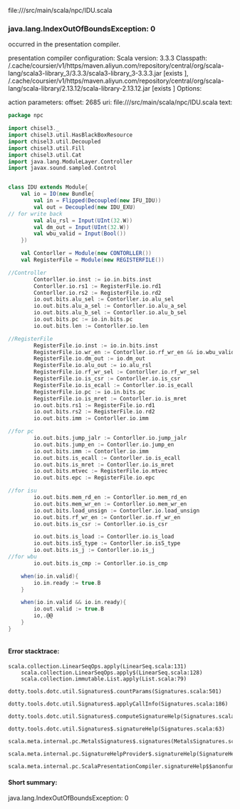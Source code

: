 file://<WORKSPACE>/src/main/scala/npc/IDU.scala
### java.lang.IndexOutOfBoundsException: 0

occurred in the presentation compiler.

presentation compiler configuration:
Scala version: 3.3.3
Classpath:
<HOME>/.cache/coursier/v1/https/maven.aliyun.com/repository/central/org/scala-lang/scala3-library_3/3.3.3/scala3-library_3-3.3.3.jar [exists ], <HOME>/.cache/coursier/v1/https/maven.aliyun.com/repository/central/org/scala-lang/scala-library/2.13.12/scala-library-2.13.12.jar [exists ]
Options:



action parameters:
offset: 2685
uri: file://<WORKSPACE>/src/main/scala/npc/IDU.scala
text:
```scala
package npc

import chisel3._
import chisel3.util.HasBlackBoxResource
import chisel3.util.Decoupled
import chisel3.util.Fill
import chisel3.util.Cat
import java.lang.ModuleLayer.Controller
import javax.sound.sampled.Control


class IDU extends Module{
    val io = IO(new Bundle{
        val in = Flipped(Decoupled(new IFU_IDU))
        val out = Decoupled(new IDU_EXU)
// for write back
        val alu_rsl = Input(UInt(32.W))   
        val dm_out = Input(UInt(32.W))
        val wbu_valid = Input(Bool())
    })

    val Contorller = Module(new CONTORLLER())
    val RegisterFile = Module(new REGISTERFILE())

//Controller
        Contorller.io.inst := io.in.bits.inst
        Contorller.io.rs1 := RegisterFile.io.rd1
        Contorller.io.rs2 := RegisterFile.io.rd2
        io.out.bits.alu_sel := Contorller.io.alu_sel
        io.out.bits.alu_a_sel := Contorller.io.alu_a_sel
        io.out.bits.alu_b_sel := Contorller.io.alu_b_sel
        io.out.bits.pc := io.in.bits.pc
        io.out.bits.len := Contorller.io.len

//RegisterFile
        RegisterFile.io.inst := io.in.bits.inst
        RegisterFile.io.wr_en := Contorller.io.rf_wr_en && io.wbu_valid
        RegisterFile.io.dm_out := io.dm_out
        RegisterFile.io.alu_out := io.alu_rsl
        RegisterFile.io.rf_wr_sel := Contorller.io.rf_wr_sel
        RegisterFile.io.is_csr := Contorller.io.is_csr
        RegisterFile.io.is_ecall := Contorller.io.is_ecall
        RegisterFile.io.pc := io.in.bits.pc
        RegisterFile.io.is_mret := Contorller.io.is_mret
        io.out.bits.rs1 := RegisterFile.io.rd1
        io.out.bits.rs2 := RegisterFile.io.rd2
        io.out.bits.imm := Contorller.io.imm

//for pc
        io.out.bits.jump_jalr := Contorller.io.jump_jalr
        io.out.bits.jump_en := Contorller.io.jump_en
        io.out.bits.imm := Contorller.io.imm
        io.out.bits.is_ecall := Contorller.io.is_ecall
        io.out.bits.is_mret := Contorller.io.is_mret
        io.out.bits.mtvec := RegisterFile.io.mtvec
        io.out.bits.epc := RegisterFile.io.epc

//for isu
        io.out.bits.mem_rd_en := Contorller.io.mem_rd_en
        io.out.bits.mem_wr_en := Contorller.io.mem_wr_en
        io.out.bits.load_unsign := Contorller.io.load_unsign
        io.out.bits.rf_wr_en := Contorller.io.rf_wr_en
        io.out.bits.is_csr := Contorller.io.is_csr

        io.out.bits.is_load := Contorller.io.is_load
        io.out.bits.isS_type := Contorller.io.isS_type
        io.out.bits.is_j := Contorller.io.is_j
//for wbu
        io.out.bits.is_cmp := Contorller.io.is_cmp

    when(io.in.valid){
        io.in.ready := true.B
    }

    when(io.in.valid && io.in.ready){
        io.out.valid := true.B
        io,.@@
    }
}



```



#### Error stacktrace:

```
scala.collection.LinearSeqOps.apply(LinearSeq.scala:131)
	scala.collection.LinearSeqOps.apply$(LinearSeq.scala:128)
	scala.collection.immutable.List.apply(List.scala:79)
	dotty.tools.dotc.util.Signatures$.countParams(Signatures.scala:501)
	dotty.tools.dotc.util.Signatures$.applyCallInfo(Signatures.scala:186)
	dotty.tools.dotc.util.Signatures$.computeSignatureHelp(Signatures.scala:94)
	dotty.tools.dotc.util.Signatures$.signatureHelp(Signatures.scala:63)
	scala.meta.internal.pc.MetalsSignatures$.signatures(MetalsSignatures.scala:17)
	scala.meta.internal.pc.SignatureHelpProvider$.signatureHelp(SignatureHelpProvider.scala:51)
	scala.meta.internal.pc.ScalaPresentationCompiler.signatureHelp$$anonfun$1(ScalaPresentationCompiler.scala:435)
```
#### Short summary: 

java.lang.IndexOutOfBoundsException: 0